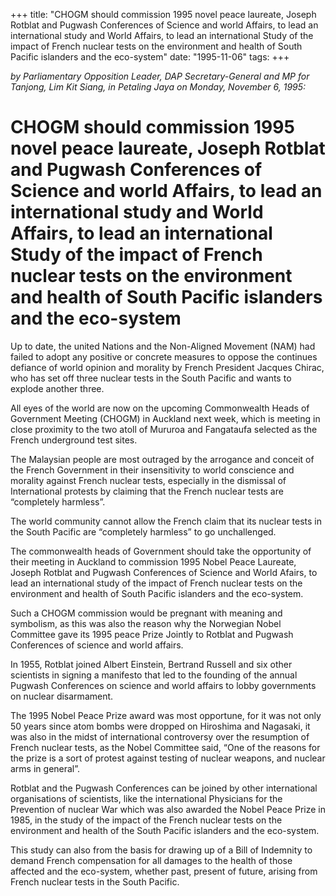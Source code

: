 +++ 
title: "CHOGM should commission 1995 novel peace laureate, Joseph Rotblat and Pugwash Conferences of Science and world Affairs, to lead an international study and World Affairs, to lead an international Study of the impact of French nuclear tests on the environment and health of South Pacific islanders and the eco-system"
date: "1995-11-06"
tags:
+++

_by Parliamentary Opposition Leader, DAP Secretary-General and MP for Tanjong, Lim Kit Siang, in Petaling Jaya on Monday, November 6, 1995:_

# CHOGM should commission 1995 novel peace laureate, Joseph Rotblat and Pugwash Conferences of Science and world Affairs, to lead an international study and World Affairs, to lead an international Study of the impact of French nuclear tests on the environment and health of South Pacific islanders and the eco-system

Up to date, the united Nations and the Non-Aligned Movement (NAM) had failed to adopt any positive or concrete measures to oppose the continues defiance of world opinion and morality by French President Jacques Chirac, who has set off three nuclear tests in the South Pacific and wants to explode another three.</u>

All eyes of the world are now on the upcoming Commonwealth Heads of Government Meeting (CHOGM) in Auckland next week, which is meeting in close proximity to the two atoll of Mururoa and Fangataufa selected as the French underground test sites.

The Malaysian people are most outraged by the arrogance and conceit of the French Government in their insensitivity to world conscience and morality against French nuclear tests, especially in the dismissal of International protests by claiming that the French nuclear tests are “completely harmless”.

The world community cannot allow the French claim that its nuclear tests in the South Pacific are “completely harmless” to go unchallenged.

The commonwealth heads of Government should take the opportunity of their meeting in Auckland to commission 1995 Nobel Peace Laureate, Joseph Rotblat and Pugwash Conferences of Science and World Afairs, to lead an international study of the impact of French nuclear tests on the environment and health of South Pacific islanders and the eco-system.

Such a CHOGM commission would be pregnant with meaning and symbolism, as this was also the reason why the Norwegian Nobel Committee gave its 1995 peace Prize Jointly to Rotblat and Pugwash Conferences of science and world affairs.

In 1955, Rotblat joined Albert Einstein, Bertrand Russell and six other scientists in signing a manifesto that led to the founding of the annual Pugwash Conferences on science and world affairs to lobby governments on nuclear disarmament.

The 1995 Nobel Peace Prize award was most opportune, for it was not only 50 years since atom bombs were dropped on Hiroshima and Nagasaki, it was also in the midst of international controversy over the resumption of French nuclear tests, as the Nobel Committee said, “One of the reasons for the prize is a sort of protest against testing of nuclear weapons, and nuclear arms in general”.

Rotblat and the Pugwash Conferences can be joined by other international organisations of scientists, like the international Physicians for the Prevention of nuclear War which was also awarded the Nobel Peace Prize in 1985, in the study of the impact of the French nuclear tests on the environment and health of the South Pacific islanders and the eco-system.

This study can also from the basis for drawing up of a Bill of Indemnity to demand French compensation for all damages to the health of those affected and the eco-system, whether past, present of future, arising from French nuclear tests in the South Pacific. 
